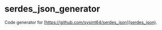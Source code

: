 # serdes_json_generator

Code generator for [https://github.com/sysint64/serdes_json](serdes_json).
